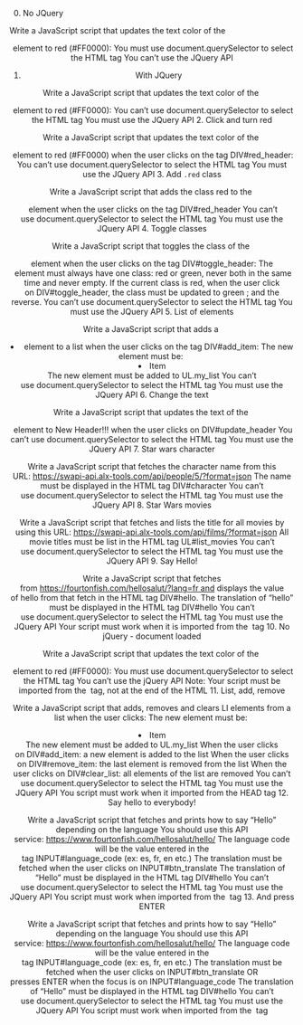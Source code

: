 0. No JQuery

Write a JavaScript script that updates the text color of the <header> element to red (#FF0000):
You must use document.querySelector to select the HTML tag
You can’t use the JQuery API

1. With JQuery

Write a JavaScript script that updates the text color of the <header> element to red (#FF0000):
You can’t use document.querySelector to select the HTML tag
You must use the JQuery API
2. Click and turn red

Write a JavaScript script that updates the text color of the <header> element to red (#FF0000) when the user clicks on the tag DIV#red_header:
You can’t use document.querySelector to select the HTML tag
You must use the JQuery API
3. Add `.red` class

Write a JavaScript script that adds the class red to the <header> element when the user clicks on the tag DIV#red_header
You can’t use document.querySelector to select the HTML tag
You must use the JQuery API
4. Toggle classes

Write a JavaScript script that toggles the class of the <header> element when the user clicks on the tag DIV#toggle_header:
The <header> element must always have one class: red or green, never both in the same time and never empty.
If the current class is red, when the user click on DIV#toggle_header, the class must be updated to green ; and the reverse.
You can’t use document.querySelector to select the HTML tag
You must use the JQuery API
5. List of elements

Write a JavaScript script that adds a <li> element to a list when the user clicks on the tag DIV#add_item:
The new element must be: <li>Item</li>
The new element must be added to UL.my_list
You can’t use document.querySelector to select the HTML tag
You must use the JQuery API
6. Change the text

Write a JavaScript script that updates the text of the <header> element to New Header!!! when the user clicks on DIV#update_header
You can’t use document.querySelector to select the HTML tag
You must use the JQuery API
7. Star wars character

Write a JavaScript script that fetches the character name from this URL: https://swapi-api.alx-tools.com/api/people/5/?format=json
The name must be displayed in the HTML tag DIV#character
You can’t use document.querySelector to select the HTML tag
You must use the JQuery API
8. Star Wars movies

Write a JavaScript script that fetches and lists the title for all movies by using this URL: https://swapi-api.alx-tools.com/api/films/?format=json
All movie titles must be list in the HTML tag UL#list_movies
You can’t use document.querySelector to select the HTML tag
You must use the JQuery API
9. Say Hello!

Write a JavaScript script that fetches from https://fourtonfish.com/hellosalut/?lang=fr and displays the value of hello from that fetch in the HTML tag DIV#hello.
The translation of “hello” must be displayed in the HTML tag DIV#hello
You can’t use document.querySelector to select the HTML tag
You must use the JQuery API
Your script must work when it is imported from the <head> tag
10. No jQuery - document loaded

Write a JavaScript script that updates the text color of the <header> element to red (#FF0000):
You must use document.querySelector to select the HTML tag
You can’t use the jQuery API
Note: Your script must be imported from the <head> tag, not at the end of the HTML
11. List, add, remove

Write a JavaScript script that adds, removes and clears LI elements from a list when the user clicks:
The new element must be: <li>Item</li>
The new element must be added to UL.my_list
When the user clicks on DIV#add_item: a new element is added to the list
When the user clicks on DIV#remove_item: the last element is removed from the list
When the user clicks on DIV#clear_list: all elements of the list are removed
You can’t use document.querySelector to select the HTML tag
You must use the JQuery API
You script must work when it imported from the HEAD tag
12. Say hello to everybody!

Write a JavaScript script that fetches and prints how to say “Hello” depending on the language
You should use this API service: https://www.fourtonfish.com/hellosalut/hello/
The language code will be the value entered in the tag INPUT#language_code (ex: es, fr, en etc.)
The translation must be fetched when the user clicks on INPUT#btn_translate
The translation of “Hello” must be displayed in the HTML tag DIV#hello
You can’t use document.querySelector to select the HTML tag
You must use the JQuery API
You script must work when imported from the <head> tag
13. And press ENTER

Write a JavaScript script that fetches and prints how to say “Hello” depending on the language
You should use this API service: https://www.fourtonfish.com/hellosalut/hello/
The language code will be the value entered in the tag INPUT#language_code (ex: es, fr, en etc.)
The translation must be fetched when the user clicks on INPUT#btn_translate OR presses ENTER when the focus is on INPUT#language_code
The translation of “Hello” must be displayed in the HTML tag DIV#hello
You can’t use document.querySelector to select the HTML tag
You must use the JQuery API
You script must work when imported from the <head> tag
